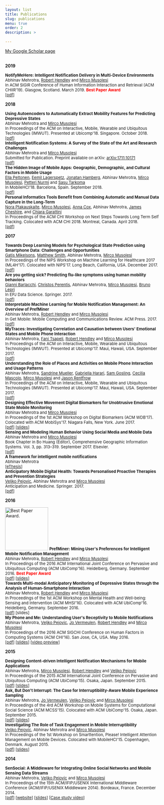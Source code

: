 ```yaml
---
layout: list
title: Publications
slug: publications
menu: true
order: 2
description: >
  
---
```




<A href="https://scholar.google.co.uk/citations?user=AbeyFKwAAAAJ">My Google Scholar page</A>
<BR><BR>




<B>2019</B>




<font size="2">
<B>NotifyMeHere: Intelligent Notification Delivery in Multi-Device Environments</B>  <BR>
Abhinav Mehrotra, <A HREF="http://www.cs.bham.ac.uk/~rjh/">Robert Hendley</A> and <A HREF="http://www.homepages.ucl.ac.uk/~ucfamus/">Mirco Musolesi</A> <BR>
In ACM SIGIR Conference of Human Information Interaction and Retrieval (ACM CHIIR'19). Glasgow, Scotland. March 2019. <font color="red"> <B>Best Paper Award </B></font> <BR>
[<A HREF="http://www.homepages.ucl.ac.uk/~ucfaame/paper/Mehrotra_2019_CHIIR.pdf">pdf</A>] 
</font>
<BR>




<B>2018</B>

<font size="2">
<B>Using Autoencoders to Automatically Extract Mobility Features for Predicting Depressive States</B>  <BR>
Abhinav Mehrotra and <A HREF="http://www.homepages.ucl.ac.uk/~ucfamus/">Mirco Musolesi</A> <BR>
In Proceedings of the ACM on Interactive, Mobile, Wearable and Ubiquitous Technologies (IMWUT). Presented at Ubicomp'18. Singapore. October 2018. <BR>
[<A HREF="http://www.homepages.ucl.ac.uk/~ucfaame/paper/Mehrotra_2018_UbiComp.pdf">pdf</A>] 
</font>
<BR>


<font size="2">
<B>Intelligent Notification Systems: A Survey of the State of the Art and Research Challenges</B>  <BR>
Abhinav Mehrotra and <A HREF="http://www.homepages.ucl.ac.uk/~ucfamus/">Mirco Musolesi</A> <BR>
Submitted for Publication. Preprint available on arXiv: <A HREF="https://arxiv.org/pdf/1711.10171.pdf">arXiv:1711:10171</A>  <BR>
[<A HREF="https://arxiv.org/pdf/1711.10171.pdf">pdf</A>] 
</font>
<BR>


<font size="2">
<B>The Hidden Image of Mobile Apps: Geographic, Demographic, and Cultural Factors in Mobile Usage</B>  <BR>
<A HREF="https://ellapeltonen.wordpress.com/">Ella Peltonen</A>, <A HREF="https://www.cs.helsinki.fi/u/lagerspe/">Eemil Lagerspetz</A>, <A HREF="https://tuhat.helsinki.fi/portal/en/persons/jonatan-hamberg(c340bc30-8db9-4a4f-9595-b6647a4efa8c).html">Jonatan Hamberg</A>, Abhinav Mehrotra, <A HREF="http://www.homepages.ucl.ac.uk/~ucfamus/">Mirco Musolesi</A>, <A HREF="http://www.lancaster.ac.uk/scc/about-us/people/petteri-nurmi">Petteri Nurmi</A> and <A HREF="https://www.cs.helsinki.fi/u/starkoma/">Sasu Tarkoma</A> <BR>
In MobileHCI’18. Barcelona, Spain. September 2018. <BR>
[<A HREF="http://www.homepages.ucl.ac.uk/~ucfaame/paper/Peltonen_2018_MobileHCI.pdf">pdf</A>] 
</font>
<BR>



<font size="2">
<B>Personal Informatics Tools Benefit from Combining Automatic and Manual Data Capture in the Long-Term</B>  <BR>
<A HREF="https://uclic.ucl.ac.uk/people/nora-ptakauskaite">Nora Ptakauskaite</A>, <A HREF="http://www.homepages.ucl.ac.uk/~ucfamus/">Mirco Musolesi</A>, <A HREF="http://www0.cs.ucl.ac.uk/staff/Anna.Cox/">Anna Cox</A>, Abhinav Mehrotra, <A HREF="http://www.geog.ucl.ac.uk/people/academic-staff/james-cheshire">James Cheshire</A>, and <A HREF="">Chiara Garattini</A> <BR>
In Proceedings of the ACM CHI Workshop on Next Steps Towards Long Term Self Tracking. Colocated with ACM CHI 2018. Montreal, Canada. April 2018.  <BR>
[<A HREF="">pdf</A>] 
</font>
<BR>


<B>2017</B>

<font size="2">
<B>Towards Deep Learning Models for Psychological State Prediction using Smartphone Data: Challenges and Opportunities</B>  <BR>
<A HREF="">Gatis Mikelsons</A>, <A HREF="">Matthew Smith</A>, Abhinav Mehrotra, <A HREF="http://www.homepages.ucl.ac.uk/~ucfamus/">Mirco Musolesi</A> <BR>
In Proceedings of the NIPS Workshop on Machine Learning for Healthcare 2017 (ML4H'17). Colocated with NIPS'17. Long Beach, California, USA. December 2017. <BR>
[<A HREF="http://www.homepages.ucl.ac.uk/~ucfaame/paper/Gatis2017ML4H.pdf">pdf</A>] 
</font>
<BR>

<font size="2">
<B>Are you getting sick? Predicting flu-like symptoms using human mobility behaviors</B>  <BR>
<A HREF="">Gianni Barlacchi</A>, <A HREF="http://www.disi.unitn.it/people/PER0143244/">Christos Perentis</A>, Abhinav Mehrotra, <A HREF="http://www.homepages.ucl.ac.uk/~ucfamus/">Mirco Musolesi</A>, <A HREF="https://mobs.fbk.eu/people/profile/lepri">Bruno Lepri</A> <BR>
In EPJ Data Science. Springer. 2017. <BR>
[<A HREF="http://www.homepages.ucl.ac.uk/~ucfaame/paper/Gianni_2017_EPJ-DS.pdf">pdf</A>] 
</font>
<BR>

<font size="2">
<B>Interpretable Machine Learning for Mobile Notification Management: An Overview of PrefMiner</B>  <BR>
Abhinav Mehrotra, <A HREF="http://www.cs.bham.ac.uk/~rjh/">Robert Hendley</A> and <A HREF="http://www.homepages.ucl.ac.uk/~ucfamus/">Mirco Musolesi</A> <BR>
In Get Mobile: Mobile Computing and Communications Review. ACM Press. 2017. <BR>
[<A HREF="http://dl.acm.org/citation.cfm?id=3131225">pdf</A>] 
</font>
<BR>


<font size="2">
<B>MyTraces: Investigating Correlation and Causation between Users' Emotional States and Mobile Phone Interaction</B>  <BR>
Abhinav Mehrotra, <A HREF="http://www.cs.bham.ac.uk/~tkt357/">Fani Tsapeli</A>, <A HREF="http://www.cs.bham.ac.uk/~rjh/">Robert Hendley</A> and <A HREF="http://www.homepages.ucl.ac.uk/~ucfamus/">Mirco Musolesi</A> <BR>
In Proceedings of the ACM on Interactive, Mobile, Wearable and Ubiquitous Technologies (IMWUT). Presented at Ubicomp'17. Maui, Hawaii, USA. September 2017. <BR>
[<A HREF="http://www.homepages.ucl.ac.uk/~ucfaame/paper/Mehrotra_2017a_UbiComp.pdf">pdf</A>] 
</font>
<BR>

<font size="2">
<B>Understanding the Role of Places and Activities on Mobile Phone Interaction and Usage Patterns</B>  <BR>
Abhinav Mehrotra, <A HREF="http://www.psychol.cam.ac.uk/people/srm77">Sandrine Mueller</A>, <A HREF="https://gabriellaharari.wordpress.com">Gabriella Harari</A>, <A HREF="http://gosling.psy.utexas.edu/people/sam-gosling/">Sam Gosling</A>, <A HREF="http://www.cl.cam.ac.uk/~cm542/index.html">Cecilia Mascolo</A>, <A HREF="http://www.homepages.ucl.ac.uk/~ucfamus/">Mirco Musolesi</A> and <A HREF="http://www.psychol.cam.ac.uk/people/pjr39@cam.ac.uk">Jason Rentfrow</A> <BR>
In Proceedings of the ACM on Interactive, Mobile, Wearable and Ubiquitous Technologies (IMWUT). Presented at Ubicomp'17. Maui, Hawaii, USA. September 2017. <BR>
[<A HREF="http://www.homepages.ucl.ac.uk/~ucfaame/paper/Mehrotra_2017b_UbiComp.pdf">pdf</A>] 
</font>
<BR>


<font size="2">
<B>Designing Effective Movement Digital Biomarkers for Unobtrusive Emotional State Mobile Monitoring</B>  <BR>
Abhinav Mehrotra and <A HREF="http://www.homepages.ucl.ac.uk/~ucfamus/">Mirco Musolesi</A> <BR>
In Proceedings of the 1st ACM Workshop on Digital Biomarkers (ACM WDB'17). Colocated with ACM MobiSys'17. Niagara Falls, New York. June 2017. <BR>
[<A HREF="http://www.homepages.ucl.ac.uk/~ucfaame/paper/Mehrotra_2017_DigitalBiomarkers.pdf">pdf</A>]  [<A HREF="http://www.homepages.ucl.ac.uk/~ucfaame/paper/slides/digital_biomarker2017.pdf">slides</A>]
</font>
<BR>

<font size="2">
<B>Sensing and Modeling Human Behavior Using Social Media and Mobile Data</B>  <BR>
Abhinav Mehrotra and <A HREF="http://www.homepages.ucl.ac.uk/~ucfamus/">Mirco Musolesi</A> <BR>
Book Chapter in Bo Huang (Editor), Comprehensive Geographic Information Systems. Vol. 3, pp. 313–319. September 2017. Elsevier. <BR>
[<A HREF="http://www.homepages.ucl.ac.uk/~ucfaame/paper/Mehrotra_2017_GISY.pdf">pdf</A>] 
</font>
<BR>

<font size="2">
<B>A framework for intelligent mobile notifications</B>  <BR>
Abhinav Mehrotra <BR>
[<A HREF="http://etheses.bham.ac.uk/7440/1/Mehrotra17PhD.pdf">eThesis</A>] 
</font>
<BR>

<font size="2">
<B>Anticipatory Mobile Digital Health: Towards Personalised Proactive Therapies and Prevention Strategies</B>  <BR>
<A HREF="http://www.fri.uni-lj.si/si/veljko-pejovic/default.html">Veljko Pejovic</A>, Abhinav Mehrotra and <A HREF="http://www.homepages.ucl.ac.uk/~ucfamus/">Mirco Musolesi</A> <BR>
Anticipation and Medicine. Springer. 2017. <BR>
[<A HREF="https://link.springer.com/chapter/10.1007%2F978-3-319-45142-8_15">pdf</A>] 
</font>
<BR>


<B>2016</B>


<img alt="Best Paper Award." width="140" height="140" src="../../~ucfaame/assets/img/CRBadgeNotableItem.jpg" />

<font size="2">
<B>PrefMiner: Mining User's Preferences for Intelligent Mobile Notification Management</B>  <BR>
Abhinav Mehrotra, <A HREF="http://www.cs.bham.ac.uk/~rjh/">Robert Hendley</A> and  <A HREF="http://www.homepages.ucl.ac.uk/~ucfamus/">Mirco Musolesi</A> <BR>
In Proceedings of the 2016 ACM International Joint Conference on Pervasive and Ubiquitous Computing (ACM UbiComp'16). Heidelberg, Germany. September 2016. <font color="red"> <B>Best Paper Award </B></font> <BR>
[<A HREF="http://www.homepages.ucl.ac.uk/~ucfaame/paper/Mehrotra_2016_UbiComp.pdf">pdf</A>] [<A HREF="http://www.homepages.ucl.ac.uk/~ucfaame/paper/slides/ubicomp16.pdf">slides</A>]
</font> 
<BR>


<font size="2">
<B>Towards Multi-modal Anticipatory Monitoring of Depressive States through the Analysis of Human-Smartphone Interaction</B>  <BR>
Abhinav Mehrotra, <A HREF="http://www.cs.bham.ac.uk/~rjh/">Robert Hendley</A> and  <A HREF="http://www.homepages.ucl.ac.uk/~ucfamus/">Mirco Musolesi</A> <BR>
In Proceedings of the 1st ACM Workshop on Mental Health and Well-being: Sensing and Intervention (ACM MHSI'16). Colocated with ACM UbiComp'16. Heidelberg, Germany. September 2016. <BR>
[<A HREF="http://www.homepages.ucl.ac.uk/~ucfaame/paper/Mehrotra_2016_MHSI.pdf">pdf</A>] [slides]
</font>
<BR>



<font size="2">
<B>My Phone and Me: Understanding User's Receptivity to Mobile Notifications</B>  <BR>
Abhinav Mehrotra, <A HREF="http://www.fri.uni-lj.si/si/veljko-pejovic/default.html">Veljko Pejovic</A>, <A HREF="http://jozilla.net">Jo Vermeulen</A>, <A HREF="http://www.cs.bham.ac.uk/~rjh/">Robert Hendley</A> and  <A HREF="http://www.homepages.ucl.ac.uk/~ucfamus/">Mirco Musolesi</A> <BR>
In Proceedings of the 2016 ACM SIGCHI Conference on Human Factors in Computing Systems (ACM CHI'16). San Jose, CA, USA. May 2016. <BR>
[<A HREF="http://www.homepages.ucl.ac.uk/~ucfaame/paper/Mehrotra_2016_CHI.pdf">pdf</A>] [<A HREF="http://www.homepages.ucl.ac.uk/~ucfaame/paper/slides/CHI2016.pdf">slides</A>] [<A HREF="https://youtu.be/aweEQqTZwQw">video preview</A>]
</font>
<BR>


<B>2015</B>


<font size="2">
<B>Designing Content-driven Intelligent Notification Mechanisms for Mobile Applications</B>  <BR>
Abhinav Mehrotra, <A HREF="http://www.homepages.ucl.ac.uk/~ucfamus/">Mirco Musolesi</A>, <A HREF="http://www.cs.bham.ac.uk/~rjh/">Robert Hendley</A> and <A HREF="http://www.fri.uni-lj.si/si/veljko-pejovic/default.html">Veljko Pejovic</A> <BR>
In Proceedings of the 2015 ACM International Joint Conference on Pervasive and Ubiquitous Computing (ACM UbiComp'15). Osaka, Japan. September 2015. <BR>
[<A HREF="http://www.homepages.ucl.ac.uk/~ucfaame/paper/Mehrotra_2015_UbiComp.pdf">pdf</A>] [<A HREF="http://www.homepages.ucl.ac.uk/~ucfaame/paper/slides/ubicomp15.pdf">slides</A>]
</font>
<BR>

<font size="2">
<B>Ask, But Don't Interrupt: The Case for Interruptibility-Aware Mobile Experience Sampling</B>  <BR>
Abhinav Mehrotra, <A HREF="http://jozilla.net">Jo Vermeulen</A>, <A HREF="http://www.fri.uni-lj.si/si/veljko-pejovic/default.html">Veljko Pejovic</A> and <A HREF="http://www.homepages.ucl.ac.uk/~ucfamus/">Mirco Musolesi</A> <BR>
In Proceedings of the 4rd ACM Workshop on Mobile Systems for Computational Social Science (ACM MCSS'15). Colocated with ACM UbiComp'15. Osaka, Japan. September 2015. <BR>
[<A HREF="http://www.homepages.ucl.ac.uk/~ucfaame/paper/Mehrotra_2015_MCSS.pdf">pdf</A>] [<A HREF="http://www.homepages.ucl.ac.uk/~ucfaame/#">slides</A>]
</font>
<BR>

<font size="2">
<B>Investigating The Role of Task Engagement in Mobile Interruptibility</B>  <BR>
<A HREF="http://www.fri.uni-lj.si/si/veljko-pejovic/default.html">Veljko Pejovic</A>, Abhinav Mehrotra and <A HREF="http://www.homepages.ucl.ac.uk/~ucfamus/">Mirco Musolesi</A> <BR>
In Proceedings of the 1st Workshop on Smarttention, Please! Intelligent Attention Management on Mobile Devices. Colocated with MobileHCI'15. Copenhagen, Denmark. August 2015. <BR>
[<A HREF="http://www.homepages.ucl.ac.uk/~ucfaame/paper/Mehrotra_2015_MobileHCI.pdf">pdf</A>] [<A HREF="http://www.homepages.ucl.ac.uk/~ucfaame/#">slides</A>]
</font>
<BR>


<B>2014</B>


<font size="2">
<B>SenSocial: A Middleware for Integrating Online Social Networks and Mobile Sensing Data Streams</B>  <BR>
Abhinav Mehrotra, <A HREF="http://www.fri.uni-lj.si/si/veljko-pejovic/default.html">Veljko Pejovic</A> and <A HREF="http://www.homepages.ucl.ac.uk/~ucfamus/">Mirco Musolesi</A> <BR>
In Proceedings of the 15th ACM/IFIP/USENIX International Middleware Conference (ACM/IFIP/USENIX Middleware 2014). Bordeaux, France. December 2014. <BR>
[<A HREF="http://www.homepages.ucl.ac.uk/~ucfaame/paper/Mehrotra_2014_Middleware.pdf">pdf</A>] [<A HREF="http://www.cs.bham.ac.uk/~axm514/sensocial/">website</A>] [<A HREF="http://www.cs.bham.ac.uk/~axm514/sensocial/sensocial.pptx">slides</A>] [<A HREF="https://www.youtube.com/watch?v=Fhl7TipIxmI">Case study video</A>]
</font>
